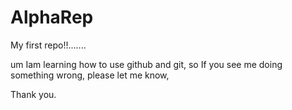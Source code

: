 # AlphaRep
My first repo!!.......


um Iam learning how to use github and git, so If you see me doing something wrong, please let me know,

Thank you.
